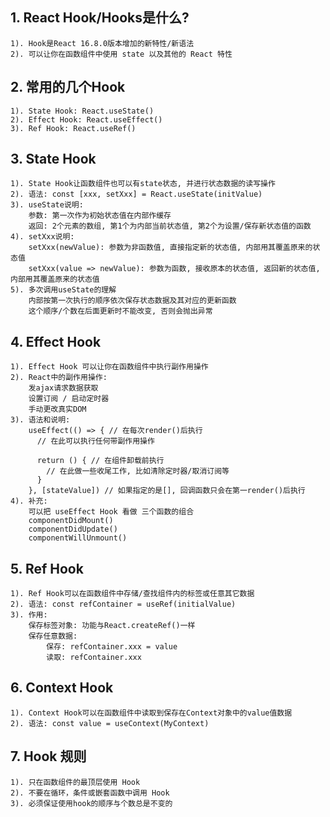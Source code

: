 ## 1. React Hook/Hooks是什么?
    1). Hook是React 16.8.0版本增加的新特性/新语法
    2). 可以让你在函数组件中使用 state 以及其他的 React 特性

## 2. 常用的几个Hook
    1). State Hook: React.useState()
    2). Effect Hook: React.useEffect()
    3). Ref Hook: React.useRef()

## 3. State Hook
    1). State Hook让函数组件也可以有state状态, 并进行状态数据的读写操作
    2). 语法: const [xxx, setXxx] = React.useState(initValue) 
    3). useState说明:
        参数: 第一次作为初始状态值在内部作缓存
        返回: 2个元素的数组, 第1个为内部当前状态值, 第2个为设置/保存新状态值的函数
    4). setXxx说明:
        setXxx(newValue): 参数为非函数值, 直接指定新的状态值, 内部用其覆盖原来的状态值
        setXxx(value => newValue): 参数为函数, 接收原本的状态值, 返回新的状态值, 内部用其覆盖原来的状态值
    5). 多次调用useState的理解
        内部按第一次执行的顺序依次保存状态数据及其对应的更新函数
        这个顺序/个数在后面更新时不能改变, 否则会抛出异常

## 4. Effect Hook
    1). Effect Hook 可以让你在函数组件中执行副作用操作
    2). React中的副作用操作:
        发ajax请求数据获取
        设置订阅 / 启动定时器
        手动更改真实DOM
    3). 语法和说明: 
        useEffect(() => { // 在每次render()后执行
          // 在此可以执行任何带副作用操作
          
          return () { // 在组件卸载前执行
            // 在此做一些收尾工作, 比如清除定时器/取消订阅等
          }
        }, [stateValue]) // 如果指定的是[], 回调函数只会在第一render()后执行
    4). 补充:
        可以把 useEffect Hook 看做 三个函数的组合
        componentDidMount()
        componentDidUpdate()
        componentWillUnmount() 

## 5. Ref Hook
    1). Ref Hook可以在函数组件中存储/查找组件内的标签或任意其它数据
    2). 语法: const refContainer = useRef(initialValue)
    3). 作用:
        保存标签对象: 功能与React.createRef()一样
        保存任意数据: 
            保存: refContainer.xxx = value
            读取: refContainer.xxx

## 6. Context Hook
    1). Context Hook可以在函数组件中读取到保存在Context对象中的value值数据
    2). 语法: const value = useContext(MyContext)

## 7. Hook 规则
    1). 只在函数组件的最顶层使用 Hook
    2). 不要在循环，条件或嵌套函数中调用 Hook
    3). 必须保证使用hook的顺序与个数总是不变的